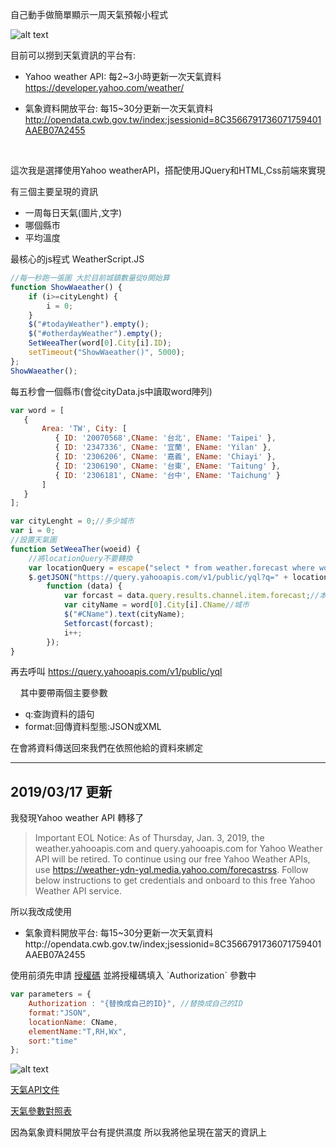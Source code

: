 自己動手做簡單顯示一周天氣預報小程式

![alt text](https://az787680.vo.msecnd.net/user/九桃/e5d32e1d-950b-4dfa-9abc-eae333a7ae6c/1495339070_24073.PNG)

目前可以撈到天氣資訊的平台有:

* Yahoo weather API:
每2~3小時更新一次天氣資料
https://developer.yahoo.com/weather/

* 氣象資料開放平台:
每15~30分更新一次天氣資料
http://opendata.cwb.gov.tw/index;jsessionid=8C3566791736071759401AAEB07A2455

<br/>

這次我是選擇使用Yahoo weatherAPI，搭配使用JQuery和HTML,Css前端來實現

有三個主要呈現的資訊

- 一周每日天氣(圖片,文字)
- 哪個縣市
- 平均溫度

最核心的js程式 WeatherScript.JS
```javascript
//每一秒跑一張圖 大於目前城鎮數量從0開始算
function ShowWaeather() {
    if (i>=cityLenght) {
        i = 0;
    }
    $("#todayWeather").empty();
    $("#otherdayWeather").empty();
    SetWeeaTher(word[0].City[i].ID);
    setTimeout("ShowWaeather()", 5000);
};
ShowWaeather();
```
每五秒會一個縣市(會從cityData.js中讀取word陣列)
```javascript
var word = [
   {
	   Area: 'TW', City: [
		  { ID: '20070568',CName: '台北', EName: 'Taipei' },
	      { ID: '2347336', CName: '宜蘭', EName: 'Yilan' },
		  { ID: '2306206', CName: '嘉義', EName: 'Chiayi' },
		  { ID: '2306190', CName: '台東', EName: 'Taitung' },
		  { ID: '2306181', CName: '台中', EName: 'Taichung' }
	   ]
   }
];
```


```javascript
var cityLenght = 0;//多少城市
var i = 0;
//設置天氣圖
function SetWeeaTher(woeid) {
    //將locationQuery不要轉換
    var locationQuery = escape("select * from weather.forecast where woeid ='" + woeid + "' and u='c'");
    $.getJSON("https://query.yahooapis.com/v1/public/yql?q=" + locationQuery + "&format=json",
        function (data) {
            var forcast = data.query.results.channel.item.forecast;//本周天氣
            var cityName = word[0].City[i].CName//城市
			$("#CName").text(cityName);
			Setforcast(forcast);
			i++;
        });
}
```

再去呼叫 https://query.yahooapis.com/v1/public/yql

    其中要帶兩個主要參數
 * q:查詢資料的語句
 * format:回傳資料型態:JSON或XML
 
在會將資料傳送回來我們在依照他給的資料來綁定

----

## **2019/03/17 更新**

我發現Yahoo weather API 轉移了

> Important EOL Notice: As of Thursday, Jan. 3, 2019, the weather.yahooapis.com and query.yahooapis.com for Yahoo Weather API will be retired. 
To continue using our free Yahoo Weather APIs, use https://weather-ydn-yql.media.yahoo.com/forecastrss. Follow below instructions to get credentials and onboard to this free Yahoo Weather API service.

所以我改成使用

* 氣象資料開放平台: 每15~30分更新一次天氣資料http://opendata.cwb.gov.tw/index;jsessionid=8C3566791736071759401AAEB07A2455


使用前須先申請 [授權碼]([http://example.net/](https://opendata.cwb.gov.tw/devManual/insrtuction#getUserAuthkeyAnchor))  並將授權碼填入 `Authorization` 參數中



``` javascript
var parameters = {
	Authorization : "{替換成自己的ID}", //替換成自己的ID
	format:"JSON",
	locationName: CName,
	elementName:"T,RH,Wx",
	sort:"time"
};
```

![alt text](https://az787680.vo.msecnd.net/user/%E4%B9%9D%E6%A1%83/e5d32e1d-950b-4dfa-9abc-eae333a7ae6c/1552788030_83481.PNG)



[天氣API文件](https://opendata.cwb.gov.tw/opendatadoc/CWB_Opendata_API_V1.2.pdf) 

[天氣參數對照表](https://opendata.cwb.gov.tw/opendatadoc/MFC/D0047.pdf) 


因為氣象資料開放平台有提供濕度 所以我將他呈現在當天的資訊上


